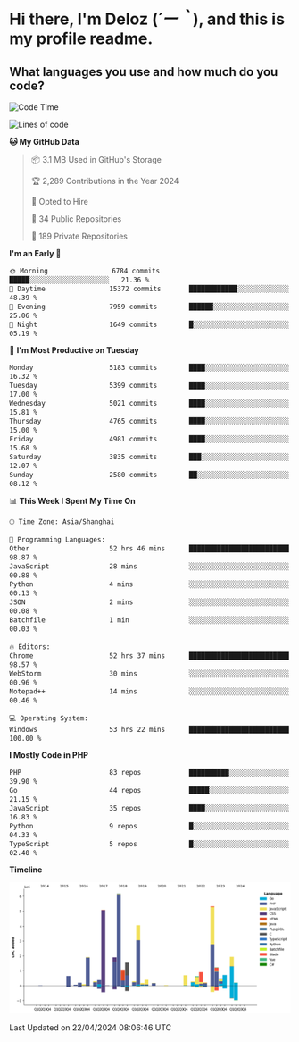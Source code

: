 # **Hi there, I'm Deloz (*´ー｀*), and this is my profile readme.**

## **What languages you use and how much do you code?**

<!--START_SECTION:waka-->
![Code Time](http://img.shields.io/badge/Code%20Time-3%2C814%20hrs%2040%20mins-blue)

![Lines of code](https://img.shields.io/badge/From%20Hello%20World%20I%27ve%20Written-37.0%20million%20lines%20of%20code-blue)

**🐱 My GitHub Data** 

> 📦 3.1 MB Used in GitHub's Storage 
 > 
> 🏆 2,289 Contributions in the Year 2024
 > 
> 💼 Opted to Hire
 > 
> 📜 34 Public Repositories 
 > 
> 🔑 189 Private Repositories 
 > 
**I'm an Early 🐤** 

```text
🌞 Morning                6784 commits        █████░░░░░░░░░░░░░░░░░░░░   21.36 % 
🌆 Daytime                15372 commits       ████████████░░░░░░░░░░░░░   48.39 % 
🌃 Evening                7959 commits        ██████░░░░░░░░░░░░░░░░░░░   25.06 % 
🌙 Night                  1649 commits        █░░░░░░░░░░░░░░░░░░░░░░░░   05.19 % 
```
📅 **I'm Most Productive on Tuesday** 

```text
Monday                   5183 commits        ████░░░░░░░░░░░░░░░░░░░░░   16.32 % 
Tuesday                  5399 commits        ████░░░░░░░░░░░░░░░░░░░░░   17.00 % 
Wednesday                5021 commits        ████░░░░░░░░░░░░░░░░░░░░░   15.81 % 
Thursday                 4765 commits        ████░░░░░░░░░░░░░░░░░░░░░   15.00 % 
Friday                   4981 commits        ████░░░░░░░░░░░░░░░░░░░░░   15.68 % 
Saturday                 3835 commits        ███░░░░░░░░░░░░░░░░░░░░░░   12.07 % 
Sunday                   2580 commits        ██░░░░░░░░░░░░░░░░░░░░░░░   08.12 % 
```


📊 **This Week I Spent My Time On** 

```text
🕑︎ Time Zone: Asia/Shanghai

💬 Programming Languages: 
Other                    52 hrs 46 mins      █████████████████████████   98.87 % 
JavaScript               28 mins             ░░░░░░░░░░░░░░░░░░░░░░░░░   00.88 % 
Python                   4 mins              ░░░░░░░░░░░░░░░░░░░░░░░░░   00.13 % 
JSON                     2 mins              ░░░░░░░░░░░░░░░░░░░░░░░░░   00.08 % 
Batchfile                1 min               ░░░░░░░░░░░░░░░░░░░░░░░░░   00.03 % 

🔥 Editors: 
Chrome                   52 hrs 37 mins      █████████████████████████   98.57 % 
WebStorm                 30 mins             ░░░░░░░░░░░░░░░░░░░░░░░░░   00.96 % 
Notepad++                14 mins             ░░░░░░░░░░░░░░░░░░░░░░░░░   00.46 % 

💻 Operating System: 
Windows                  53 hrs 22 mins      █████████████████████████   100.00 % 
```

**I Mostly Code in PHP** 

```text
PHP                      83 repos            ██████████░░░░░░░░░░░░░░░   39.90 % 
Go                       44 repos            █████░░░░░░░░░░░░░░░░░░░░   21.15 % 
JavaScript               35 repos            ████░░░░░░░░░░░░░░░░░░░░░   16.83 % 
Python                   9 repos             █░░░░░░░░░░░░░░░░░░░░░░░░   04.33 % 
TypeScript               5 repos             █░░░░░░░░░░░░░░░░░░░░░░░░   02.40 % 
```



**Timeline**

![Lines of Code chart](https://raw.githubusercontent.com/deloz/deloz/main/assets/bar_graph.png)


 Last Updated on 22/04/2024 08:06:46 UTC
<!--END_SECTION:waka-->
